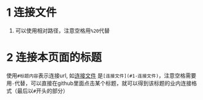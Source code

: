 
# 1 连接文件
1. 可以使用相对路径，注意空格用`%20`代替

# 2 连接本页面的标题
使用`#标题内容`表示连接url, 如[连接文件](#1-连接文件) 是`[连接文件](#1-连接文件)`，注意空格需要用`-`代替，可以直接在github里面点击某个标题，就可以得到该标题的业内连接格式（最后以`#`开头的部分）

